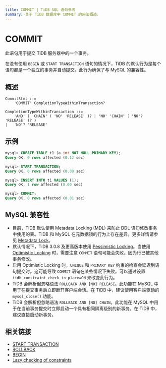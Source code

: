 ```yaml
---
title: COMMIT | TiDB SQL 语句参考
summary: 关于 TiDB 数据库中 COMMIT 的用法概述。
---
```


# COMMIT

此语句用于提交 TiDB 服务器中的一个事务。

在没有使用 `BEGIN` 或 `START TRANSACTION` 语句的情况下，TiDB 的默认行为是每个语句都是一个独立的事务并自动提交。此行为确保了与 MySQL 的兼容性。

## 概述

```ebnf+diagram
CommitStmt ::=
    'COMMIT' CompletionTypeWithinTransaction?

CompletionTypeWithinTransaction ::=
    'AND' ( 'CHAIN' ( 'NO' 'RELEASE' )? | 'NO' 'CHAIN' ( 'NO'? 'RELEASE' )? )
|   'NO'? 'RELEASE'
```

## 示例

```sql
mysql> CREATE TABLE t1 (a int NOT NULL PRIMARY KEY);
Query OK, 0 rows affected (0.12 sec)

mysql> START TRANSACTION;
Query OK, 0 rows affected (0.00 sec)

mysql> INSERT INTO t1 VALUES (1);
Query OK, 1 row affected (0.00 sec)

mysql> COMMIT;
Query OK, 0 rows affected (0.01 sec)
```

## MySQL 兼容性

* 目前，TiDB 默认使用 Metadata Locking (MDL) 来防止 DDL 语句修改事务中使用的表。TiDB 和 MySQL 在元数据锁的行为上存在差异。更多详情请参见 [Metadata Lock](/metadata-lock.md)。
* 默认情况下，TiDB 3.0.8 及更高版本使用 [Pessimistic Locking](/pessimistic-transaction.md)。当使用 [Optimistic Locking](/optimistic-transaction.md) 时，需要注意 `COMMIT` 语句可能会失败，因为行已被其他事务修改。
* 启用 Optimistic Locking 时，`UNIQUE` 和 `PRIMARY KEY` 约束的检查会延迟到语句提交时。这可能导致 `COMMIT` 语句在某些情况下失败。可以通过设置 `tidb_constraint_check_in_place=ON` 来改变此行为。
* TiDB 会解析但忽略语法 `ROLLBACK AND [NO] RELEASE`。此功能在 MySQL 中用于在提交事务后立即断开客户端会话。在 TiDB 中，建议使用客户端驱动的 `mysql_close()` 功能。
* TiDB 会解析但忽略语法 `ROLLBACK AND [NO] CHAIN`。此功能在 MySQL 中用于在当前事务提交时立即启动一个具有相同隔离级别的新事务。在 TiDB 中，建议直接启动新事务。

## 相关链接

* [START TRANSACTION](/sql-statements/sql-statement-start-transaction.md)
* [ROLLBACK](/sql-statements/sql-statement-rollback.md)
* [BEGIN](/sql-statements/sql-statement-begin.md)
* [Lazy checking of constraints](/transaction-overview.md#lazy-check-of-constraints)